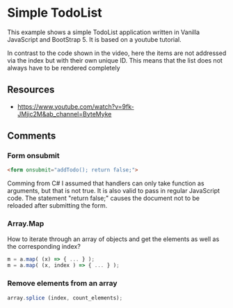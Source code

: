 # Simple TodoList

This example shows a simple TodoList application written in Vanilla JavaScript and BootStrap 5.
It is based on a youtube tutorial.

In contrast to the code shown in the video, here the items are not addressed via the index but with their own unique ID.
This means that the list does not always have to be rendered completely


## Resources

- https://www.youtube.com/watch?v=9fk-JMjic2M&ab_channel=ByteMyke


## Comments

### Form onsubmit  

```html
<form onsubmit="addTodo(); return false;">
```
Comming from C# I assumed that handlers can only take function as arguments, but that is not true.
It is also valid to pass in regular JavaScript code.
The statement "return false;" causes the document not to be reloaded after submitting the form.

### Array.Map  

How to iterate through an array of objects and get the elements as well as the corresponding index?

```js
m = a.map( (x) => { ... } );
m = a.map( (x, index ) => { ... } );
```

### Remove elements from an array

```js
array.splice (index, count_elements); 
```